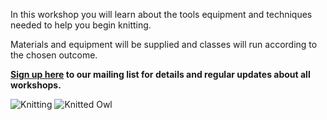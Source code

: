 In this workshop you will learn about the tools equipment and techniques needed to help you begin knitting.

Materials and equipment will be supplied and classes will run according to the chosen outcome.

**[Sign up here](/contact)  to our mailing list for details and regular updates about all workshops.**

![Knitting](http://textilesatthestablehouse.co.uk/assets/Knitting.jpg)
![Knitted Owl](http://textilesatthestablehouse.co.uk/assets/KnittedOwl.jpg)
